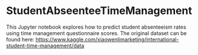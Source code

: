# StudentAbseenteeTimeManagement
This Jupyter notebook explores how to predict student absenteeism rates using time management questionnaire scores. The original dataset can be found here: https://www.kaggle.com/xiaowenlimarketing/international-student-time-management/data
